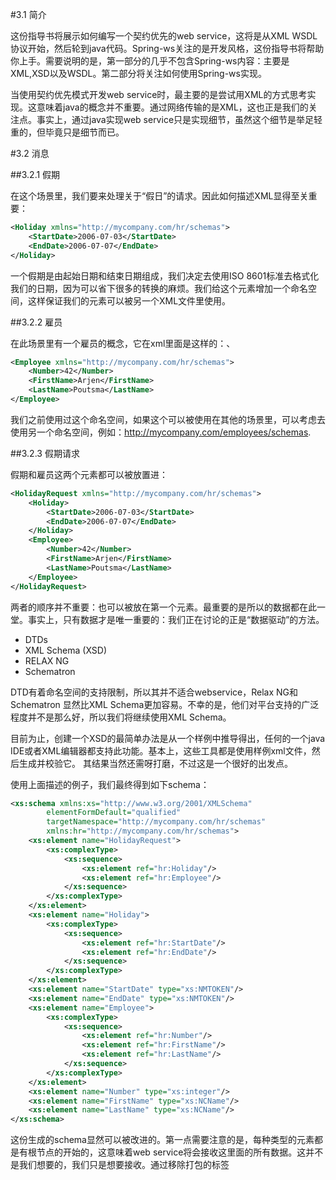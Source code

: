 #3.1 简介

这份指导书将展示如何编写一个契约优先的web service，这将是从XML WSDL协议开始，然后轮到java代码。Spring-ws关注的是开发风格，这份指导书将帮助你上手。需要说明的是，第一部分的几乎不包含Spring-ws内容：主要是XML,XSD以及WSDL。第二部分将关注如何使用Spring-ws实现。

当使用契约优先模式开发web service时，最主要的是尝试用XML的方式思考实现。这意味着java的概念并不重要。通过网络传输的是XML，这也正是我们的关注点。事实上，通过java实现web service只是实现细节，虽然这个细节是举足轻重的，但毕竟只是细节而已。

#3.2 消息

##3.2.1 假期

在这个场景里，我们要来处理关于“假日”的请求。因此如何描述XML显得至关重要：

``` xml
<Holiday xmlns="http://mycompany.com/hr/schemas">
    <StartDate>2006-07-03</StartDate>
    <EndDate>2006-07-07</EndDate>
</Holiday>
```
一个假期是由起始日期和结束日期组成，我们决定去使用ISO 8601标准去格式化我们的日期，因为可以省下很多的转换的麻烦。我们给这个元素增加一个命名空间，这样保证我们的元素可以被另一个XML文件里使用。

##3.2.2 雇员

在此场景里有一个雇员的概念，它在xml里面是这样的：、

``` xml 
<Employee xmlns="http://mycompany.com/hr/schemas">
    <Number>42</Number>
    <FirstName>Arjen</FirstName>
    <LastName>Poutsma</LastName>
</Employee>
```

我们之前使用过这个命名空间，如果这个<Element/>可以被使用在其他的场景里，可以考虑去使用另一个命名空间，例如：http://mycompany.com/employees/schemas.

##3.2.3 假期请求

假期和雇员这两个元素都可以被放置进<Holiday/>：

``` xml
<HolidayRequest xmlns="http://mycompany.com/hr/schemas">
    <Holiday>
        <StartDate>2006-07-03</StartDate>
        <EndDate>2006-07-07</EndDate>
    </Holiday>
    <Employee>
        <Number>42</Number>
        <FirstName>Arjen</FirstName>
        <LastName>Poutsma</LastName>
    </Employee>
</HolidayRequest>
```

两者的顺序并不重要：<Employee/>也可以被放在第一个元素。最重要的是所以的数据都在此一堂。事实上，只有数据才是唯一重要的：我们正在讨论的正是“数据驱动”的方法。

* DTDs
* XML Schema (XSD)
* RELAX NG
* Schematron

DTD有着命名空间的支持限制，所以其并不适合webservice，Relax NG和Schematron 显然比XML Schema更加容易。不幸的是，他们对平台支持的广泛程度并不是那么好，所以我们将继续使用XML Schema。


目前为止，创建一个XSD的最简单办法是从一个样例中推导得出，任何的一个java IDE或者XML编辑器都支持此功能。基本上，这些工具都是使用样例xml文件，然后生成并校验它。
其结果当然还需呀打磨，不过这是一个很好的出发点。

使用上面描述的例子，我们最终得到如下schema：

``` xml
<xs:schema xmlns:xs="http://www.w3.org/2001/XMLSchema"
        elementFormDefault="qualified"
        targetNamespace="http://mycompany.com/hr/schemas"
        xmlns:hr="http://mycompany.com/hr/schemas">
    <xs:element name="HolidayRequest">
        <xs:complexType>
            <xs:sequence>
                <xs:element ref="hr:Holiday"/>
                <xs:element ref="hr:Employee"/>
            </xs:sequence>
        </xs:complexType>
    </xs:element>
    <xs:element name="Holiday">
        <xs:complexType>
            <xs:sequence>
                <xs:element ref="hr:StartDate"/>
                <xs:element ref="hr:EndDate"/>
            </xs:sequence>
        </xs:complexType>
    </xs:element>
    <xs:element name="StartDate" type="xs:NMTOKEN"/>
    <xs:element name="EndDate" type="xs:NMTOKEN"/>
    <xs:element name="Employee">
        <xs:complexType>
            <xs:sequence>
                <xs:element ref="hr:Number"/>
                <xs:element ref="hr:FirstName"/>
                <xs:element ref="hr:LastName"/>
            </xs:sequence>
        </xs:complexType>
    </xs:element>
    <xs:element name="Number" type="xs:integer"/>
    <xs:element name="FirstName" type="xs:NCName"/>
    <xs:element name="LastName" type="xs:NCName"/>
</xs:schema>
```

这份生成的schema显然可以被改进的。第一点需要注意的是，每种类型的元素都是有根节点的开始的，这意味着web service将会接收这里面的所有数据。这并不是我们想要的，我们只是想要接收<HolidayRequest/>。通过移除打包的标签
